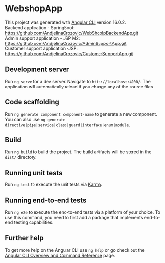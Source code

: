 # WebshopApp

This project was generated with [Angular CLI](https://github.com/angular/angular-cli) version 16.0.2.                                                                        
Backend application - SpringBoot: https://github.com/AndjelinaOrozovic/WebShopIpBackendApp.git                                                                                
Admin support application - JSP M2: https://github.com/AndjelinaOrozovic/AdminSupportApp.git                                                                                  
Customer support application -JSP: https://github.com/AndjelinaOrozovic/CustomerSupportApp.git

## Development server

Run `ng serve` for a dev server. Navigate to `http://localhost:4200/`. The application will automatically reload if you change any of the source files.

## Code scaffolding

Run `ng generate component component-name` to generate a new component. You can also use `ng generate directive|pipe|service|class|guard|interface|enum|module`.

## Build

Run `ng build` to build the project. The build artifacts will be stored in the `dist/` directory.

## Running unit tests

Run `ng test` to execute the unit tests via [Karma](https://karma-runner.github.io).

## Running end-to-end tests

Run `ng e2e` to execute the end-to-end tests via a platform of your choice. To use this command, you need to first add a package that implements end-to-end testing capabilities.

## Further help

To get more help on the Angular CLI use `ng help` or go check out the [Angular CLI Overview and Command Reference](https://angular.io/cli) page.

